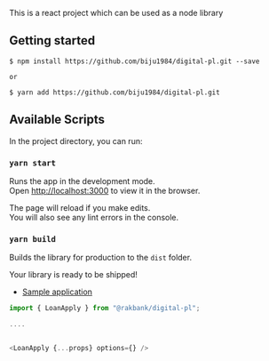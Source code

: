 This is a react project which can be used as a node library


## Getting started

`$ npm install https://github.com/biju1984/digital-pl.git --save`

`or`

`$ yarn add https://github.com/biju1984/digital-pl.git`


## Available Scripts

In the project directory, you can run:

### `yarn start`

Runs the app in the development mode.<br />
Open [http://localhost:3000](http://localhost:3000) to view it in the browser.

The page will reload if you make edits.<br />
You will also see any lint errors in the console.

### `yarn build`

Builds the library for production to the `dist` folder.<br />

Your library is ready to be shipped!


* [Sample  application ](example/)
```javascript
import { LoanApply } from "@rakbank/digital-pl";

....


<LoanApply {...props} options={} />

```